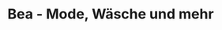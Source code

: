---
title: "Bea - Mode, Wäsche und mehr"
url: /gundelfingen-a-d-donau/bea-mode-waesche-und-mehr/
shop: Kleidung
---